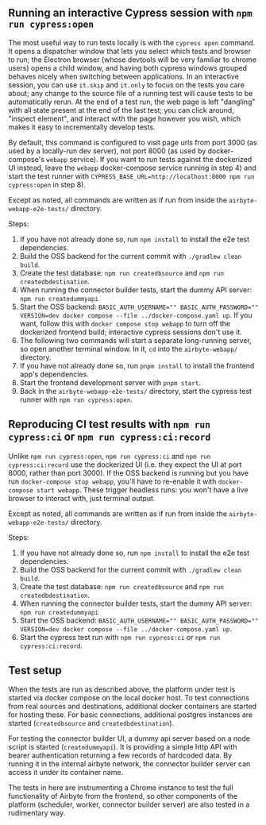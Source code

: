 ## Running an interactive Cypress session with `npm run cypress:open`
The most useful way to run tests locally is with the `cypress open` command. It opens a dispatcher window that lets you select which tests and browser to run; the Electron browser (whose devtools will be very familiar to chrome users) opens a child window, and having both cypress windows grouped behaves nicely when switching between applications. In an interactive session, you can use `it.skip` and `it.only` to focus on the tests you care about; any change to the source file of a running test will cause tests to be automatically rerun. At the end of a test run, the web page is left "dangling" with all state present at the end of the last test; you can click around, "inspect element", and interact with the page however you wish, which makes it easy to incrementally develop tests.

By default, this command is configured to visit page urls from port 3000 (as used by a locally-run dev server), not port 8000 (as used by docker-compose's `webapp` service). If you want to run tests against the dockerized UI instead, leave the `webapp` docker-compose service running in step 4) and start the test runner with `CYPRESS_BASE_URL=http://localhost:8000 npm run cypress:open` in step 8).

Except as noted, all commands are written as if run from inside the `airbyte-webapp-e2e-tests/` directory.

Steps:
1) If you have not already done so, run `npm install` to install the e2e test dependencies.
2) Build the OSS backend for the current commit with `./gradlew clean build`.
3) Create the test database: `npm run createdbsource` and `npm run createdbdestination`.
4) When running the connector builder tests, start the dummy API server: `npm run createdummyapi`
5) Start the OSS backend: `BASIC_AUTH_USERNAME="" BASIC_AUTH_PASSWORD="" VERSION=dev docker compose --file ../docker-compose.yaml up`. If you want, follow this with `docker compose stop webapp` to turn off the dockerized frontend build; interactive cypress sessions don't use it.
6) The following two commands will start a separate long-running server, so open another terminal window. In it, `cd` into the `airbyte-webapp/` directory.
7) If you have not already done so, run `pnpm install` to install the frontend app's dependencies.
8) Start the frontend development server with `pnpm start`.
9) Back in the `airbyte-webapp-e2e-tests/` directory, start the cypress test runner with `npm run cypress:open`.

## Reproducing CI test results with `npm run cypress:ci` or `npm run cypress:ci:record`
Unlike `npm run cypress:open`, `npm run cypress:ci` and `npm run cypress:ci:record` use the dockerized UI (i.e. they expect the UI at port 8000, rather than port 3000). If the OSS backend is running but you have run `docker-compose stop webapp`, you'll have to re-enable it with `docker-compose start webapp`. These trigger headless runs: you won't have a live browser to interact with, just terminal output.

Except as noted, all commands are written as if run from inside the `airbyte-webapp-e2e-tests/` directory.

Steps:
1) If you have not already done so, run `npm install` to install the e2e test dependencies.
2) Build the OSS backend for the current commit with `./gradlew clean build`.
3) Create the test database: `npm run createdbsource` and `npm run createdbdestination`.
4) When running the connector builder tests, start the dummy API server: `npm run createdummyapi`
5) Start the OSS backend: `BASIC_AUTH_USERNAME="" BASIC_AUTH_PASSWORD="" VERSION=dev docker compose --file ../docker-compose.yaml up`.
6) Start the cypress test run with `npm run cypress:ci` or `npm run cypress:ci:record`.

## Test setup

When the tests are run as described above, the platform under test is started via docker compose on the local docker host. To test connections from real sources and destinations, additional docker containers are started for hosting these. For basic connections, additional postgres instances are started (`createdbsource` and `createdbdestination`).

For testing the connector builder UI, a dummy api server based on a node script is started (`createdummyapi`). It is providing a simple http API with bearer authentication returning a few records of hardcoded data. By running it in the internal airbyte network, the connector builder server can access it under its container name.

The tests in here are instrumenting a Chrome instance to test the full functionality of Airbyte from the frontend, so other components of the platform (scheduler, worker, connector builder server) are also tested in a rudimentary way.
